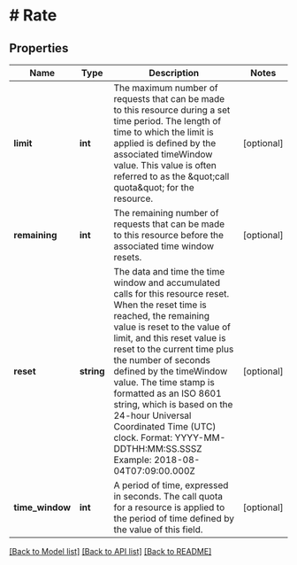 # # Rate

## Properties

Name | Type | Description | Notes
------------ | ------------- | ------------- | -------------
**limit** | **int** | The maximum number of requests that can be made to this resource during a set time period. The length of time to which the limit is applied is defined by the associated timeWindow value. This value is often referred to as the &amp;quot;call quota&amp;quot; for the resource. | [optional]
**remaining** | **int** | The remaining number of requests that can be made to this resource before the associated time window resets. | [optional]
**reset** | **string** | The data and time the time window and accumulated calls for this resource reset. When the reset time is reached, the remaining value is reset to the value of limit, and this reset value is reset to the current time plus the number of seconds defined by the timeWindow value. The time stamp is formatted as an ISO 8601 string, which is based on the 24-hour Universal Coordinated Time (UTC) clock. Format: YYYY-MM-DDTHH:MM:SS.SSSZ Example: 2018-08-04T07:09:00.000Z | [optional]
**time_window** | **int** | A period of time, expressed in seconds. The call quota for a resource is applied to the period of time defined by the value of this field. | [optional]

[[Back to Model list]](../../README.md#models) [[Back to API list]](../../README.md#endpoints) [[Back to README]](../../README.md)
